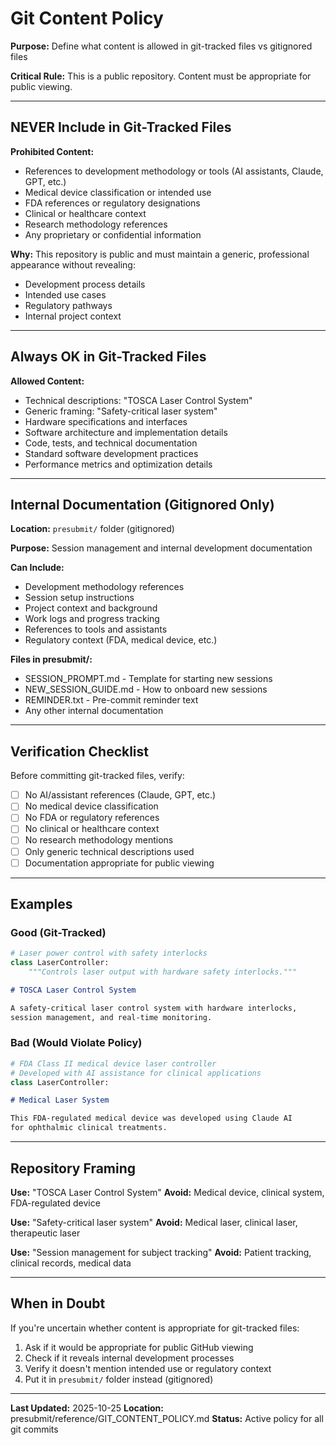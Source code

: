 # Git Content Policy

**Purpose:** Define what content is allowed in git-tracked files vs gitignored files

**Critical Rule:** This is a public repository. Content must be appropriate for public viewing.

---

## NEVER Include in Git-Tracked Files

**Prohibited Content:**
- References to development methodology or tools (AI assistants, Claude, GPT, etc.)
- Medical device classification or intended use
- FDA references or regulatory designations
- Clinical or healthcare context
- Research methodology references
- Any proprietary or confidential information

**Why:**
This repository is public and must maintain a generic, professional appearance without revealing:
- Development process details
- Intended use cases
- Regulatory pathways
- Internal project context

---

## Always OK in Git-Tracked Files

**Allowed Content:**
- Technical descriptions: "TOSCA Laser Control System"
- Generic framing: "Safety-critical laser system"
- Hardware specifications and interfaces
- Software architecture and implementation details
- Code, tests, and technical documentation
- Standard software development practices
- Performance metrics and optimization details

---

## Internal Documentation (Gitignored Only)

**Location:** `presubmit/` folder (gitignored)

**Purpose:** Session management and internal development documentation

**Can Include:**
- Development methodology references
- Session setup instructions
- Project context and background
- Work logs and progress tracking
- References to tools and assistants
- Regulatory context (FDA, medical device, etc.)

**Files in presubmit/:**
- SESSION_PROMPT.md - Template for starting new sessions
- NEW_SESSION_GUIDE.md - How to onboard new sessions
- REMINDER.txt - Pre-commit reminder text
- Any other internal documentation

---

## Verification Checklist

Before committing git-tracked files, verify:

- [ ] No AI/assistant references (Claude, GPT, etc.)
- [ ] No medical device classification
- [ ] No FDA or regulatory references
- [ ] No clinical or healthcare context
- [ ] No research methodology mentions
- [ ] Only generic technical descriptions used
- [ ] Documentation appropriate for public viewing

---

## Examples

### Good (Git-Tracked)

```python
# Laser power control with safety interlocks
class LaserController:
    """Controls laser output with hardware safety interlocks."""
```

```markdown
# TOSCA Laser Control System

A safety-critical laser control system with hardware interlocks,
session management, and real-time monitoring.
```

### Bad (Would Violate Policy)

```python
# FDA Class II medical device laser controller
# Developed with AI assistance for clinical applications
class LaserController:
```

```markdown
# Medical Laser System

This FDA-regulated medical device was developed using Claude AI
for ophthalmic clinical treatments.
```

---

## Repository Framing

**Use:** "TOSCA Laser Control System"
**Avoid:** Medical device, clinical system, FDA-regulated device

**Use:** "Safety-critical laser system"
**Avoid:** Medical laser, clinical laser, therapeutic laser

**Use:** "Session management for subject tracking"
**Avoid:** Patient tracking, clinical records, medical data

---

## When in Doubt

If you're uncertain whether content is appropriate for git-tracked files:
1. Ask if it would be appropriate for public GitHub viewing
2. Check if it reveals internal development processes
3. Verify it doesn't mention intended use or regulatory context
4. Put it in `presubmit/` folder instead (gitignored)

---

**Last Updated:** 2025-10-25
**Location:** presubmit/reference/GIT_CONTENT_POLICY.md
**Status:** Active policy for all git commits
